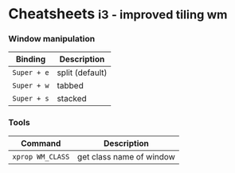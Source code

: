 <div class="page-header">
  <h1>Cheatsheets <small>i3 - improved tiling wm</small></h1>
</div>

### Window manipulation
Binding | Description
--- | ---
`Super + e` | split (default)
`Super + w` | tabbed
`Super + s` | stacked

### Tools
Command | Description
--- | ---
`xprop WM_CLASS` | get class name of window
